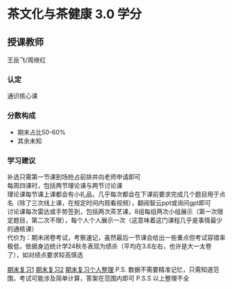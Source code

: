 # 茶文化与茶健康  3.0 学分
## 授课教师
王岳飞/周继红

### 认定
通识核心课

### 分数构成
- 期末占比50-60%
- 其余未知

### 学习建议
补选只需第一节课到场抢占前排并向老师申请即可  
每周四课时，包括两节理论课与两节讨论课  
理论课每节课上课都会有小礼品，几乎每次都会在下课前要求完成几个题目用于点名（除了三次线上课，在规定时间内观看视频），翻阅智云ppt或询问gpt即可  
讨论课每次雷达或手势签到，包括两次茶艺课，8组每组两次小组展示（第一次限定题目，第二次不限），每个人个人展示一次（这意味着这门课程几乎是事情最少的通核课）  
代价为：期末闭卷考试，考察速记，虽然最后一节课会给出一些重点但考试容错率极低，依据身边统计学24秋冬表现为绩杀（平均在3.6左右，也许是大一太卷了），如对绩点要求较高慎选  

[期末复习1](tea_culture_doc1.pdf)
[期末复习2](tea_culture_doc2.pdf)
[期末复习个人整理](茶文化与茶健康期末复习.pdf)
P.S. 数据不需要精准记忆，只需知道范围，考试可能涉及简单计算，答案在范围内即可
P.S.S 以上整理不全
